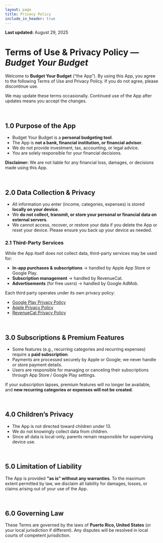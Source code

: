 ```yaml
---
layout: page
title: Privacy Policy
include_in_header: true
---
```


**Last updated:** August 29, 2025

# Terms of Use & Privacy Policy — _Budget Your Budget_

Welcome to **Budget Your Budget** (“the App”). By using this App, you agree to the following Terms of Use and Privacy Policy. If you do not agree, please discontinue use.

We may update these terms occasionally. Continued use of the App after updates means you accept the changes.

<br>

## 1.0 Purpose of the App

- Budget Your Budget is a **personal budgeting tool**.
- The App is **not a bank, financial institution, or financial advisor**.
- We do not provide investment, tax, accounting, or legal advice.
- You are solely responsible for your financial decisions.

**Disclaimer:** We are not liable for any financial loss, damages, or decisions made using this App.

<br>

## 2.0 Data Collection & Privacy

- All information you enter (income, categories, expenses) is stored **locally on your device**.
- We **do not collect, transmit, or store your personal or financial data on external servers**.
- We cannot access, recover, or restore your data if you delete the App or reset your device. Please ensure you back up your device as needed.

### 2.1 Third-Party Services

While the App itself does not collect data, third-party services may be used for:

- **In-app purchases & subscriptions** → handled by Apple App Store or Google Play.
- **Subscription management** → handled by RevenueCat.
- **Advertisements** (for free users) → handled by Google AdMob.

Each third party operates under its own privacy policy:

- [Google Play Privacy Policy](https://policies.google.com/privacy)
- [Apple Privacy Policy](https://www.apple.com/legal/privacy/)
- [RevenueCat Privacy Policy](https://www.revenuecat.com/privacy)

<br>

## 3.0 Subscriptions & Premium Features

- Some features (e.g., recurring categories and recurring expenses) require a **paid subscription**.
- Payments are processed securely by Apple or Google; we never handle or store payment details.
- Users are responsible for managing or canceling their subscriptions through App Store / Google Play settings.

If your subscription lapses, premium features will no longer be available, and **new recurring categories or expenses will not be created**.

<br>

## 4.0 Children’s Privacy

- The App is not directed toward children under 13.
- We do not knowingly collect data from children.
- Since all data is local-only, parents remain responsible for supervising device use.

<br>

## 5.0 Limitation of Liability

The App is provided **“as is” without any warranties**. To the maximum extent permitted by law, we disclaim all liability for damages, losses, or claims arising out of your use of the App.

<br>

## 6.0 Governing Law

These Terms are governed by the laws of **Puerto Rico, United States** (or your local jurisdiction if different). Any disputes will be resolved in local courts of competent jurisdiction.

<br>
